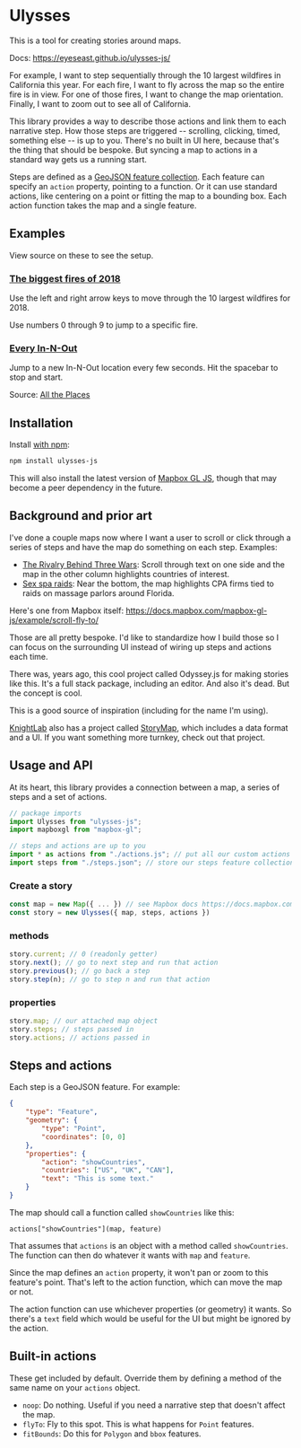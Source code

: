 # Ulysses

This is a tool for creating stories around maps.

Docs: https://eyeseast.github.io/ulysses-js/

For example, I want to step sequentially through the 10 largest wildfires in California this year. For each fire, I want to fly across the map so the entire fire is in view. For one of those fires, I want to change the map orientation. Finally, I want to zoom out to see all of California.

This library provides a way to describe those actions and link them to each narrative step. How those steps are triggered -- scrolling, clicking, timed, something else -- is up to you. There's no built in UI here, because that's the thing that should be bespoke. But syncing a map to actions in a standard way gets us a running start.

Steps are defined as a [GeoJSON feature collection](https://tools.ietf.org/html/rfc7946#section-3.3). Each feature can specify an `action` property, pointing to a function. Or it can use standard actions, like centering on a point or fitting the map to a bounding box. Each action function takes the map and a single feature.

## Examples

View source on these to see the setup.

### [The biggest fires of 2018](https://eyeseast.github.io/ulysses-js/examples/fires.html)

Use the left and right arrow keys to move through the 10 largest
wildfires for 2018.

Use numbers 0 through 9 to jump to a specific
fire.

### [Every In-N-Out](https://eyeseast.github.io/ulysses-js/examples/innout.html)

Jump to a new In-N-Out location every few seconds. Hit the spacebar to
stop and start.

Source: [All the Places](https://github.com/alltheplaces/alltheplaces)

## Installation

Install [with npm](https://www.npmjs.com/package/ulysses-js):

```sh
npm install ulysses-js
```

This will also install the latest version of [Mapbox GL JS](https://docs.mapbox.com/mapbox-gl-js/api/), though that may become a peer dependency in the future.

## Background and prior art

I've done a couple maps now where I want a user to scroll or click through a series of steps and have the map do something on each step. Examples:

- [The Rivalry Behind Three Wars](http://apps.frontline.org/bitter-rivals-maps/): Scroll through text on one side and the map in the other column highlights countries of interest.
- [Sex spa raids](https://www.usatoday.com/in-depth/news/investigations/2019/07/29/sex-trafficking-illicit-massage-parlors-cases-fail/1206517001/): Near the bottom, the map highlights CPA firms tied to raids on massage parlors around Florida.

Here's one from Mapbox itself: https://docs.mapbox.com/mapbox-gl-js/example/scroll-fly-to/

Those are all pretty bespoke. I'd like to standardize how I build those so I can focus on the surrounding UI instead of wiring up steps and actions each time.

There was, years ago, this cool project called Odyssey.js for making stories like this. It's a full stack package, including an editor. And also it's dead. But the concept is cool.

This is a good source of inspiration (including for the name I'm using).

[KnightLab](https://knightlab.northwestern.edu/) also has a project called [StoryMap](https://storymap.knightlab.com/), which includes a data format and a UI. If you want something more turnkey, check out that project.

## Usage and API

At its heart, this library provides a connection between a map, a series of steps and a set of actions.

```js
// package imports
import Ulysses from "ulysses-js";
import mapboxgl from "mapbox-gl";

// steps and actions are up to you
import * as actions from "./actions.js"; // put all our custom actions in a module
import steps from "./steps.json"; // store our steps feature collection as a geojson file and import it, or load via ajax
```

### Create a story

```js
const map = new Map({ ... }) // see Mapbox docs https://docs.mapbox.com/mapbox-gl-js/overview/#quickstart
const story = new Ulysses({ map, steps, actions })
```

### methods

```js
story.current; // 0 (readonly getter)
story.next(); // go to next step and run that action
story.previous(); // go back a step
story.step(n); // go to step n and run that action
```

### properties

```js
story.map; // our attached map object
story.steps; // steps passed in
story.actions; // actions passed in
```

## Steps and actions

Each step is a GeoJSON feature. For example:

```json
{
	"type": "Feature",
	"geometry": {
		"type": "Point",
		"coordinates": [0, 0]
	},
	"properties": {
		"action": "showCountries",
		"countries": ["US", "UK", "CAN"],
		"text": "This is some text."
	}
}
```

The map should call a function called `showCountries` like this:

```
actions["showCountries"](map, feature)
```

That assumes that `actions` is an object with a method called `showCountries`. The function can then do whatever it wants with `map` and `feature`.

Since the map defines an `action` property, it won't pan or zoom to this feature's point. That's left to the action function, which can move the map or not.

The action function can use whichever properties (or geometry) it wants. So there's a `text` field which would be useful for the UI but might be ignored by the action.

## Built-in actions

These get included by default. Override them by defining a method of the same name on your `actions` object.

- `noop`: Do nothing. Useful if you need a narrative step that doesn't affect the map.
- `flyTo`: Fly to this spot. This is what happens for `Point` features.
- `fitBounds`: Do this for `Polygon` and `bbox` features.
